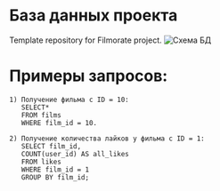# База данных проекта
Template repository for Filmorate project.
![Схема БД](https://github.com/antonkinkov/java-filmorate/assets/138143328/3f9e07fe-1919-4eac-907b-2b774cd7a7db)

# Примеры запросов:
```
1) Получение фильма с ID = 10:
   SELECT*
   FROM films
   WHERE film_id = 10.
   
2) Получение количества лайков у фильма с ID = 1:
   SELECT film_id,
   COUNT(user_id) AS all_likes
   FROM likes
   WHERE film_id = 1
   GROUP BY film_id;
```

